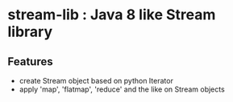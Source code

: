 # stream-lib : Java 8 like Stream library

## Features

- create Stream object based on python Iterator
- apply 'map', 'flatmap', 'reduce' and the like on Stream objects
